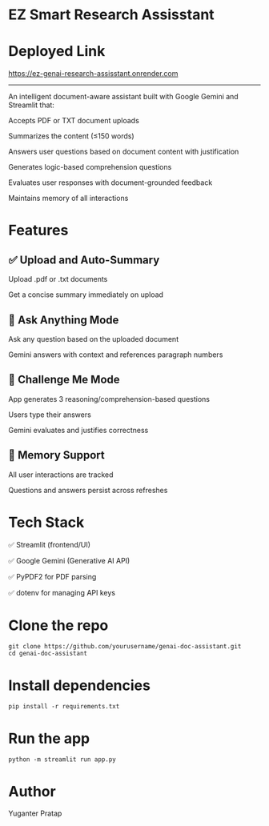 # EZ Smart Research Assisstant

# Deployed Link

https://ez-genai-research-assisstant.onrender.com

---

An intelligent document-aware assistant built with Google Gemini and Streamlit that:

 Accepts PDF or TXT document uploads

 Summarizes the content (≤150 words)

 Answers user questions based on document content with justification

 Generates logic-based comprehension questions

 Evaluates user responses with document-grounded feedback

 Maintains memory of all interactions

 # Features
## ✅ Upload and Auto-Summary

Upload .pdf or .txt documents

Get a concise summary immediately on upload

## 💬 Ask Anything Mode

Ask any question based on the uploaded document

Gemini answers with context and references paragraph numbers

## 🎯 Challenge Me Mode

App generates 3 reasoning/comprehension-based questions

Users type their answers

Gemini evaluates and justifies correctness

## 🧠 Memory Support

All user interactions are tracked

Questions and answers persist across refreshes

# Tech Stack
✅ Streamlit (frontend/UI)

✅ Google Gemini (Generative AI API)

✅ PyPDF2 for PDF parsing

✅ dotenv for managing API keys

# Clone the repo
    git clone https://github.com/yourusername/genai-doc-assistant.git
    cd genai-doc-assistant

# Install dependencies 
    pip install -r requirements.txt

# Run the app
    python -m streamlit run app.py


# Author
 Yuganter Pratap
